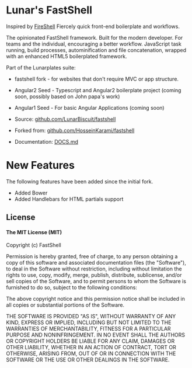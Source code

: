 # Lunar's FastShell

Inspired by [FireShell](http://getfireshell.com)
Fiercely quick front-end boilerplate and workflows.

The opinionated FastShell framework. Built for the modern developer. For teams and the individual, encouraging a better workflow. JavaScript task running, build processes, autominification and file concatenation, wrapped with an enhanced HTML5 boilerplated framework.

Part of the Lunarplates suite:
* fastshell fork - for websites that don't require MVC or app structure.
* Angular2 Seed - Typescript and Angular2 boilerplate project (coming soon, possibly based on John papa's work)
* Angular1 Seed - For basic Angular Applications (coming soon)


* Source: [github.com/LunarBiscuit/fastshell](http://github.com/LunarBiscuit/fastshell)
* Forked from: [github.com/HosseinKarami/fastshell](github.com/HosseinKarami/fastshell)
* Documentation: [DOCS.md](https://github.com/LunarBiscuit/fastshell/blob/master/DOCS.md)


# New Features
The following features have been added since the initial fork.

* Added Bower
* Added Handlebars for HTML partials support


## License

#### The MIT License (MIT)

Copyright (c) FastShell

Permission is hereby granted, free of charge, to any person obtaining a copy of
this software and associated documentation files (the "Software"), to deal in
the Software without restriction, including without limitation the rights to
use, copy, modify, merge, publish, distribute, sublicense, and/or sell copies
of the Software, and to permit persons to whom the Software is furnished to do
so, subject to the following conditions:

The above copyright notice and this permission notice shall be included in all
copies or substantial portions of the Software.

THE SOFTWARE IS PROVIDED "AS IS", WITHOUT WARRANTY OF ANY KIND, EXPRESS OR
IMPLIED, INCLUDING BUT NOT LIMITED TO THE WARRANTIES OF MERCHANTABILITY,
FITNESS FOR A PARTICULAR PURPOSE AND NONINFRINGEMENT. IN NO EVENT SHALL THE
AUTHORS OR COPYRIGHT HOLDERS BE LIABLE FOR ANY CLAIM, DAMAGES OR OTHER
LIABILITY, WHETHER IN AN ACTION OF CONTRACT, TORT OR OTHERWISE, ARISING FROM,
OUT OF OR IN CONNECTION WITH THE SOFTWARE OR THE USE OR OTHER DEALINGS IN THE
SOFTWARE.
